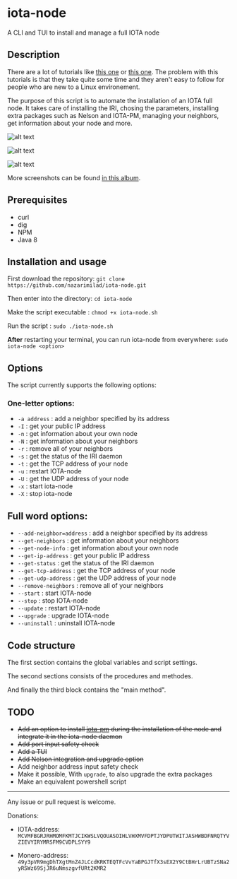 # iota-node
A CLI and TUI to install and manage a full IOTA node

## Description

There are a lot of tutorials like [this one](https://www.simform.com/iota-iiot-tutorial-part-2/) or [this one](https://forum.helloiota.com/2424/Setting-up-a-VPS-IOTA-Full-Node-from-scratch). The problem with this tutorials is that they take quite some time and they aren't easy to follow for people who are new to a Linux environement.

The purpose of this script is to automate the installation of an IOTA full node. It takes care of installing the IRI, chosing the parameters, installing extra packages such as Nelson and IOTA-PM, managing your neighbors, get information about your node and more.

![alt text](https://i.imgur.com/6x2DXxd.png "Welcome screen")

![alt text](https://i.imgur.com/LG8cWSV.png "Installation of extra packages")

![alt text](https://i.imgur.com/YcNO8n3.png "IOTA-node menu")

More screenshots can be found [in this album](https://imgur.com/a/mWuWC).


## Prerequisites

* curl 
* dig
* NPM
* Java 8

## Installation and usage

First download the repository: `git clone https://github.com/nazarimilad/iota-node.git`

Then enter into the directory: `cd iota-node`

Make the script executable   : `chmod +x iota-node.sh`

Run the script               : `sudo ./iota-node.sh`

**After** restarting your terminal, you can run iota-node from everywhere: `sudo iota-node <option>`

## Options
The script currently supports the following options:

### One-letter options:

* `-a address` : add a neighbor specified by its address
* `-I` : get your public IP address
* `-n` : get information about your own node
* `-N` : get information about your neighbors
* `-r` : remove all of your neighbors
* `-s` : get the status of the IRI daemon
* `-t` : get the TCP address of your node
* `-u` : restart IOTA-node
* `-U` : get the UDP address of your node
* `-x` : start iota-node
* `-X` : stop iota-node

## Full word options:

* `--add-neighbor=address` : add a neighbor specified by its address 
* `--get-neighbors` : get information about your neighbors
* `--get-node-info` : get information about your own node
* `--get-ip-address` : get your public IP address
* `--get-status` : get the status of the IRI daemon
* `--get-tcp-address` : get the TCP address of your node
* `--get-udp-address` : get the UDP address of your node
* `--remove-neighbors` : remove all of your neighbors
* `--start` : start IOTA-node
* `--stop` : stop IOTA-node
* `--update` : restart IOTA-node
* `--upgrade` : upgrade IOTA-node
* `--uninstall` : uninstall IOTA-node

## Code structure 

The first section contains the global variables and script settings.

The second sections consists of the procedures and methodes.

And finally the third block contains the "main method".

## TODO

* ~~Add an option to install [iota-pm](https://github.com/akashgoswami/ipm) during the installation of the node and integrate it in the iota-node daemon~~
* ~~Add port input safety check~~
* ~~Add a TUI~~
* ~~Add Nelson integration and upgrade option~~
* Add neighbor address input safety check
* Make it possible, With `upgrade`, to also upgrade the extra packages
* Make an equivalent powershell script

---

Any issue or pull request is welcome.

Donations: 

* IOTA-address: `MCVMFBGRJRHMOMFKMTJCIKWSLVQOUASOIHLVHXMVFDPTJYDPUTWITJASHWBDFNRQTYVZIEVYIRYMRSFM9CVDPLSYY9`

* Monero-address: `49y3pVR9mgDhTXgtMnZ4JLCcdKRKTEQTFcVvYaBPGJTfX3sEX2Y9CtBHrLrUBTzSNa2yRSWz69SjJR6uNmszgvfURt2KMR2`
